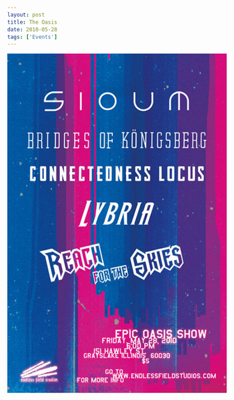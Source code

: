```yaml
---
layout: post
title: The Oasis
date: 2010-05-28
tags: ['Events']
---
```

![The Oasis](/assets/images/2010-05-28.jpg)
